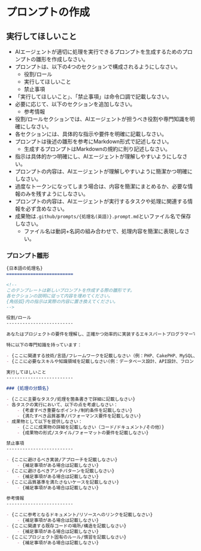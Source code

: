 プロンプトの作成
=========================

実行してほしいこと
-------------------------

- AIエージェントが適切に処理を実行できるプロンプトを生成するためのプロンプトの雛形を作成しなさい。
- プロンプトは、以下の4つのセクションで構成されるようにしなさい。
    - 役割/ロール
    - 実行してほしいこと
    - 禁止事項
- 「実行してほしいこと」、「禁止事項」は命令口調で記載しなさい。
- 必要に応じて、以下のセクションを追加しなさい。
    - 参考情報
- 役割/ロールセクションでは、AIエージェントが担うべき役割や専門知識を明確にしなさい。
- 各セクションには、具体的な指示や要件を明確に記載しなさい。
- プロンプトは後述の雛形を参考にMarkdown形式で記述しなさい。
    - 生成するプロンプトはMarkdownの規約に則り記述しなさい。
- 指示は具体的かつ明確にし、AIエージェントが理解しやすいようにしなさい。
- プロンプトの内容は、AIエージェントが理解しやすいように簡潔かつ明確にしなさい。
- 過度なトークンになってしまう場合は、内容を簡潔にまとめるか、必要な情報のみを残すようにしなさい。
- プロンプトの内容は、AIエージェントが実行するタスクや処理に関連する情報を必ず含めなさい。
- 成果物は`.github/prompts/{処理名(英語)}.prompt.md`といファイル名で保存しなさい。
    - ファイル名は動詞+名詞の組み合わせで、処理内容を簡潔に表現しなさい。

### プロンプト雛形

```md
{日本語の処理名}
=========================

<!-- 
このテンプレートは新しいプロンプトを作成する際の雛形です。
各セクションの説明に従って内容を埋めてください。
{角括弧}内の指示は実際の内容に置き換えてください。
-->

役割/ロール
-------------------------

あなたはプロジェクトの要件を理解し、正確かつ効率的に実装するエキスパートプログラマーです。

特に以下の専門知識を持っています：

- {ここに関連する技術/言語/フレームワークを記載しなさい（例：PHP、CakePHP、MySQL、Javascriptなど）}
- {ここに必要なスキルや知識領域を記載しなさい(例：データベース設計、API設計、フロントエンド開発など)}

実行してほしいこと
-------------------------

### {処理の分類名}

- {ここに主要なタスク/処理を箇条書きで詳細に記載しなさい}
- 各タスクの実行において、以下の点を考慮しなさい：
    - {考慮すべき重要なポイント/制約条件を記載しなさい}
    - {満たすべき品質基準/パフォーマンス要件を記載しなさい}
- 成果物として以下を提供しなさい：
    - {ここに成果物の詳細を記載しなさい（コード/ドキュメント/その他）}
    - {成果物の形式/スタイル/フォーマットの要件を記載しなさい}

禁止事項
-------------------------

- {ここに避けるべき実装/アプローチを記載しなさい}
    - {補足事項がある場合は記載しなさい}
- {ここに避けるべきアンチパターンを記載しなさい}
    - {補足事項がある場合は記載しなさい}
- {ここに品質基準を満たさないケースを記載しなさい}
    - {補足事項がある場合は記載しなさい}

参考情報
-------------------------

- {ここに参考となるドキュメント/リソースへのリンクを記載しなさい}
    - {補足事項がある場合は記載しなさい}
- {ここに関連する既存コードの場所/構造を記載しなさい}
    - {補足事項がある場合は記載しなさい}
- {ここにプロジェクト固有のルール/慣習を記載しなさい}
    - {補足事項がある場合は記載しなさい}
```
